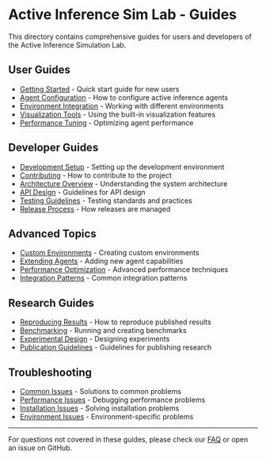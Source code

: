 # Active Inference Sim Lab - Guides

This directory contains comprehensive guides for users and developers of the Active Inference Simulation Lab.

## User Guides

- [Getting Started](user/getting-started.md) - Quick start guide for new users
- [Agent Configuration](user/agent-configuration.md) - How to configure active inference agents
- [Environment Integration](user/environment-integration.md) - Working with different environments
- [Visualization Tools](user/visualization.md) - Using the built-in visualization features
- [Performance Tuning](user/performance-tuning.md) - Optimizing agent performance

## Developer Guides

- [Development Setup](developer/development-setup.md) - Setting up the development environment
- [Contributing](developer/contributing.md) - How to contribute to the project
- [Architecture Overview](developer/architecture.md) - Understanding the system architecture
- [API Design](developer/api-design.md) - Guidelines for API design
- [Testing Guidelines](developer/testing.md) - Testing standards and practices
- [Release Process](developer/release-process.md) - How releases are managed

## Advanced Topics

- [Custom Environments](advanced/custom-environments.md) - Creating custom environments
- [Extending Agents](advanced/extending-agents.md) - Adding new agent capabilities
- [Performance Optimization](advanced/performance-optimization.md) - Advanced performance techniques
- [Integration Patterns](advanced/integration-patterns.md) - Common integration patterns

## Research Guides

- [Reproducing Results](research/reproducing-results.md) - How to reproduce published results
- [Benchmarking](research/benchmarking.md) - Running and creating benchmarks
- [Experimental Design](research/experimental-design.md) - Designing experiments
- [Publication Guidelines](research/publication-guidelines.md) - Guidelines for publishing research

## Troubleshooting

- [Common Issues](troubleshooting/common-issues.md) - Solutions to common problems
- [Performance Issues](troubleshooting/performance.md) - Debugging performance problems
- [Installation Issues](troubleshooting/installation.md) - Solving installation problems
- [Environment Issues](troubleshooting/environments.md) - Environment-specific problems

---

For questions not covered in these guides, please check our [FAQ](../FAQ.md) or open an issue on GitHub.